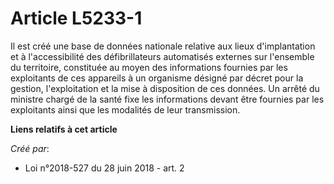 # Article L5233-1

Il est créé une base de données nationale relative aux lieux d'implantation et à l'accessibilité des défibrillateurs
automatisés externes sur l'ensemble du territoire, constituée au moyen des informations fournies par les exploitants de ces
appareils à un organisme désigné par décret pour la gestion, l'exploitation et la mise à disposition de ces données. Un
arrêté du ministre chargé de la santé fixe les informations devant être fournies par les exploitants ainsi que les modalités
de leur transmission.

**Liens relatifs à cet article**

_Créé par_:

  - Loi n°2018-527 du 28 juin 2018 - art. 2
